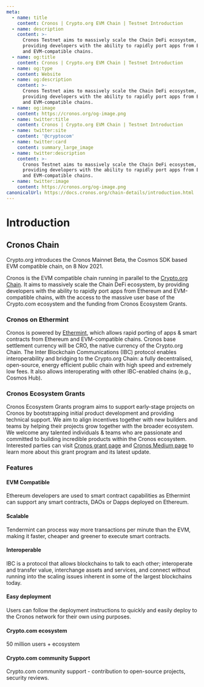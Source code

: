 ```yaml
---
meta:
  - name: title
    content: Cronos | Crypto.org EVM Chain | Testnet Introduction
  - name: description
    content: >-
      Cronos Testnet aims to massively scale the Chain DeFi ecosystem, by
      providing developers with the ability to rapidly port apps from Ethereum
      and EVM-compatible chains.
  - name: og:title
    content: Cronos | Crypto.org EVM Chain | Testnet Introduction
  - name: og:type
    content: Website
  - name: og:description
    content: >-
      Cronos Testnet aims to massively scale the Chain DeFi ecosystem, by
      providing developers with the ability to rapidly port apps from Ethereum
      and EVM-compatible chains.
  - name: og:image
    content: https://cronos.org/og-image.png
  - name: twitter:title
    content: Cronos | Crypto.org EVM Chain | Testnet Introduction
  - name: twitter:site
    content: '@cryptocom'
  - name: twitter:card
    content: summary_large_image
  - name: twitter:description
    content: >-
      Cronos Testnet aims to massively scale the Chain DeFi ecosystem, by
      providing developers with the ability to rapidly port apps from Ethereum
      and EVM-compatible chains.
  - name: twitter:image
    content: https://cronos.org/og-image.png
canonicalUrl: https://docs.cronos.org/chain-details/introduction.html
---
```


# Introduction

## Cronos Chain

Crypto.org introduces the Cronos Mainnet Beta, the Cosmos SDK based EVM compatible chain, on 8 Nov 2021.

Cronos is the EVM compatible chain running in parallel to the [Crypto.org Chain](https://crypto.org/docs/). It aims to massively scale the Chain DeFi ecosystem, by providing developers with the ability to rapidly port apps from Ethereum and EVM-compatible chains, with the access to the massive user base of the Crypto.com ecosystem and the funding from Cronos Ecosystem Grants.

### Cronos on Ethermint

Cronos is powered by [Ethermint](https://github.com/tharsis/ethermint), which allows rapid porting of apps & smart contracts from Ethereum and EVM-compatible chains. Cronos base settlement currency will be CRO, the native currency of the Crypto.org Chain. The Inter Blockchain Communications (IBC) protocol enables interoperability and bridging to the Crypto.org Chain: a fully decentralised, open-source, energy efficient public chain with high speed and extremely low fees. It also allows interoperating with other IBC-enabled chains (e.g., Cosmos Hub).

### Cronos Ecosystem Grants

Cronos Ecosystem Grants program aims to support early-stage projects on Cronos by bootstrapping initial product development and providing technical support. We aim to align incentives together with new builders and teams by helping their projects grow together with the broader ecosystem. We welcome any talented individuals & teams who are passionate and committed to building incredible products within the Cronos ecosystem. Interested parties can visit [Cronos grant page](https://cronos.org/grants) and [Cronos Medium page](https://medium.com/cronos-chain) to learn more about this grant program and its latest update.

### Features

#### **EVM Compatible**

Ethereum developers are used to smart contract capabilities as Ethermint can support any smart contracts, DAOs or Dapps deployed on Ethereum.

#### **Scalable**&#x20;

Tendermint can process way more transactions per minute than the EVM, making it faster, cheaper and greener to execute smart contracts.

#### **Interoperable**

IBC is a protocol that allows blockchains to talk to each other; interoperate and transfer value, interchange assets and services, and connect without running into the scaling issues inherent in some of the largest blockchains today.

#### **Easy deployment**&#x20;

Users can follow the deployment instructions to quickly and easily deploy to the Cronos network for their own using purposes.

#### **Crypto.com ecosystem**&#x20;

50 million users + ecosystem

#### **Crypto.com community Support**

Crypto.com community support - contribution to open-source projects, security reviews.

